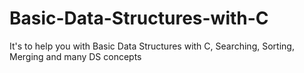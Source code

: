 # Basic-Data-Structures-with-C
It's to help you with Basic Data Structures with C, Searching, Sorting, Merging and many DS concepts
